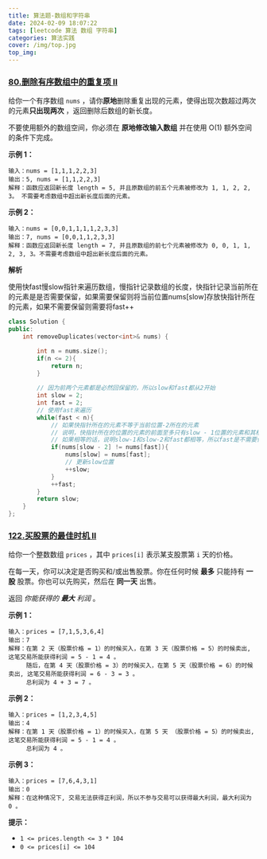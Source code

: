 ```yaml
---
title: 算法题-数组和字符串
date: 2024-02-09 18:07:22
tags: [leetcode 算法 数组 字符串]
categories: 算法实践
cover: /img/top.jpg
top_img:
---
```

### [80.删除有序数组中的重复项 Ⅱ](https://leetcode.cn/problems/remove-duplicates-from-sorted-array-ii/?envType=study-plan-v2&envId=top-interview-150)

给你一个有序数组 `nums` ，请你**原地**删除重复出现的元素，使得出现次数超过两次的元素**只出现两次** ，返回删除后数组的新长度。

不要使用额外的数组空间，你必须在 **原地修改输入数组** 并在使用 O(1) 额外空间的条件下完成。

**示例 1：**

```
输入：nums = [1,1,1,2,2,3]
输出：5, nums = [1,1,2,2,3]
解释：函数应返回新长度 length = 5, 并且原数组的前五个元素被修改为 1, 1, 2, 2, 3。 不需要考虑数组中超出新长度后面的元素。
```

**示例 2：**

```
输入：nums = [0,0,1,1,1,1,2,3,3]
输出：7, nums = [0,0,1,1,2,3,3]
解释：函数应返回新长度 length = 7, 并且原数组的前七个元素被修改为 0, 0, 1, 1, 2, 3, 3。不需要考虑数组中超出新长度后面的元素。
```



**解析**

使用快fast慢slow指针来遍历数组，慢指针记录数组的长度，快指针记录当前所在的元素是是否需要保留，如果需要保留则将当前位置nums[slow]存放快指针所在的元素，如果不需要保留则需要将fast++

```C++
class Solution {
public:
    int removeDuplicates(vector<int>& nums) {

        int n = nums.size();
        if(n <= 2){
            return n;
        }
        
        // 因为前两个元素都是必然回保留的，所以slow和fast都从2开始
        int slow = 2;
        int fast = 2;
        // 使用fast来遍历
        while(fast < n){
            // 如果快指针所在的元素不等于当前位置-2所在的元素
            // 说明，快指针所在的位置的元素的前面至多只有slow - 1位置的元素和其相等，即至多只有一个，所以当前fast所在的位置的元素是需要保留的
            // 如果相等的话，说明slow-1和slow-2和fast都相等，所以fast是不需要保留的，fast++
            if(nums[slow - 2] != nums[fast]){
                nums[slow] = nums[fast];
                // 更新slow位置
                ++slow;
            }
            ++fast;
        }
        return slow;
    }
};
```



### [122.买股票的最佳时机 Ⅱ](https://leetcode.cn/problems/best-time-to-buy-and-sell-stock-ii/description/?envType=study-plan-v2&envId=top-interview-150)

给你一个整数数组 `prices` ，其中 `prices[i]` 表示某支股票第 `i` 天的价格。

在每一天，你可以决定是否购买和/或出售股票。你在任何时候 **最多** 只能持有 **一股** 股票。你也可以先购买，然后在 **同一天** 出售。

返回 *你能获得的 **最大** 利润* 。

**示例 1：**

```
输入：prices = [7,1,5,3,6,4]
输出：7
解释：在第 2 天（股票价格 = 1）的时候买入，在第 3 天（股票价格 = 5）的时候卖出, 这笔交易所能获得利润 = 5 - 1 = 4 。
     随后，在第 4 天（股票价格 = 3）的时候买入，在第 5 天（股票价格 = 6）的时候卖出, 这笔交易所能获得利润 = 6 - 3 = 3 。
     总利润为 4 + 3 = 7 。
```

**示例 2：**

```
输入：prices = [1,2,3,4,5]
输出：4
解释：在第 1 天（股票价格 = 1）的时候买入，在第 5 天 （股票价格 = 5）的时候卖出, 这笔交易所能获得利润 = 5 - 1 = 4 。
     总利润为 4 。
```

**示例 3：**

```
输入：prices = [7,6,4,3,1]
输出：0
解释：在这种情况下, 交易无法获得正利润，所以不参与交易可以获得最大利润，最大利润为 0 。
```

 

**提示：**

- `1 <= prices.length <= 3 * 104`
- `0 <= prices[i] <= 104`